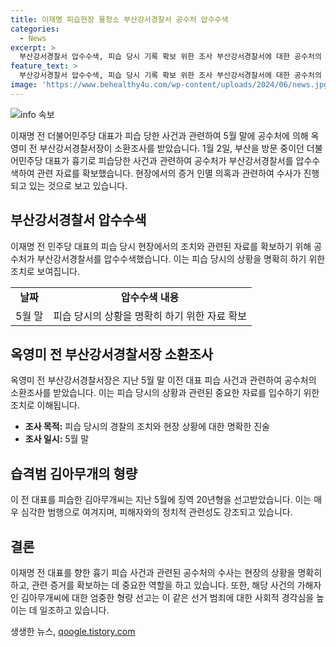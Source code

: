 ```yaml
---
title: 이재명 피습현장 물청소 부산강서경찰서 공수처 압수수색
categories:
  - News
excerpt: >
  부산강서경찰서 압수수색, 피습 당시 기록 확보 위한 조사 부산강서경찰서에 대한 공수처의 압수수색이 이뤄졌다. 이는 이전 더불어민주당 대표의 흉기 피습 당시의 기록과 현장 관련 자료를 확보하기 위한 조치로 풀이된다. 이 전 대표 피습 사건 관련, 옥영미 전 부산강서경찰서장과 우철문 부산경찰청장이 증거인멸 혐의로 수사를 받고 있다. 이 전 대표를 습격한 김씨는 징역 20년형을 선고받았으며, 검찰은 이를 중대한 선거 범죄로 규정했다.
feature_text: >
  부산강서경찰서 압수수색, 피습 당시 기록 확보 위한 조사 부산강서경찰서에 대한 공수처의 압수수색이 이뤄졌다. 이는 이전 더불어민주당 대표의 흉기 피습 당시의 기록과 현장 관련 자료를 확보하기 위한 조치로 풀이된다. 이 전 대표 피습 사건 관련, 옥영미 전 부산강서경찰서장과 우철문 부산경찰청장이 증거인멸 혐의로 수사를 받고 있다. 이 전 대표를 습격한 김씨는 징역 20년형을 선고받았으며, 검찰은 이를 중대한 선거 범죄로 규정했다.
image: 'https://www.behealthy4u.com/wp-content/uploads/2024/06/news.jpg'
---
```


<p><img src="https://www.behealthy4u.com/wp-content/uploads/2024/06/news.jpg" alt="info 속보" /></p>

<p data-ke-size="size16">이재명 전 더불어민주당 대표가 피습 당한 사건과 관련하여 5월 말에 공수처에 의해 옥영미 전 부산강서경찰서장이 소환조사를 받았습니다. 1월 2일, 부산을 방문 중이던 더불어민주당 대표가 흉기로 피습당한 사건과 관련하여 공수처가 부산강서경찰서를 압수수색하여 관련 자료를 확보했습니다. 현장에서의 증거 인멸 의혹과 관련하여 수사가 진행되고 있는 것으로 보고 있습니다.</p>

<h2 data-ke-size="size26">부산강서경찰서 압수수색</h2>

<p data-ke-size="size16">이재명 전 민주당 대표의 피습 당시 현장에서의 조치와 관련된 자료를 확보하기 위해 공수처가 부산강서경찰서를 압수수색했습니다. 이는 피습 당시의 상황을 명확히 하기 위한 조치로 보여집니다.</p>

<table>
    <tbody>
        <tr>
            <td style="text-align: center; height: 17px;"><b>날짜</b></td>
            <td style="text-align: center; height: 17px;"><b>압수수색 내용</b></td>
        </tr>
        <tr>
            <td style="text-align: center; height: 17px;">5월 말</td>
            <td style="text-align: center; height: 17px;">피습 당시의 상황을 명확히 하기 위한 자료 확보</td>
        </tr>
    </tbody>
</table>

<h2 data-ke-size="size26">옥영미 전 부산강서경찰서장 소환조사</h2>

<p data-ke-size="size16">옥영미 전 부산강서경찰서장은 지난 5월 말 이전 대표 피습 사건과 관련하여 공수처의 소환조사를 받았습니다. 이는 피습 당시의 상황과 관련된 중요한 자료를 입수하기 위한 조치로 이해됩니다.</p>

<ul>
    <li><b>조사 목적:</b> 피습 당시의 경찰의 조치와 현장 상황에 대한 명확한 진술</li>
    <li><b>조사 일시:</b> 5월 말</li>
</ul>

<h2 data-ke-size="size26">습격범 김아무개의 형량</h2>

<p data-ke-size="size16">이 전 대표를 피습한 김아무개씨는 지난 5월에 징역 20년형을 선고받았습니다. 이는 매우 심각한 범행으로 여겨지며, 피해자와의 정치적 관련성도 강조되고 있습니다.</p>

<h2 data-ke-size="size26">결론</h2>

<p data-ke-size="size16">이재명 전 대표를 향한 흉기 피습 사건과 관련된 공수처의 수사는 현장의 상황을 명확히 하고, 관련 증거를 확보하는 데 중요한 역할을 하고 있습니다. 또한, 해당 사건의 가해자인 김아무개씨에 대한 엄중한 형량 선고는 이 같은 선거 범죄에 대한 사회적 경각심을 높이는 데 일조하고 있습니다.</p>
생생한 뉴스, <a href="https://qoogle.tistory.com" rel="dofollow">qoogle.tistory.com</a>


